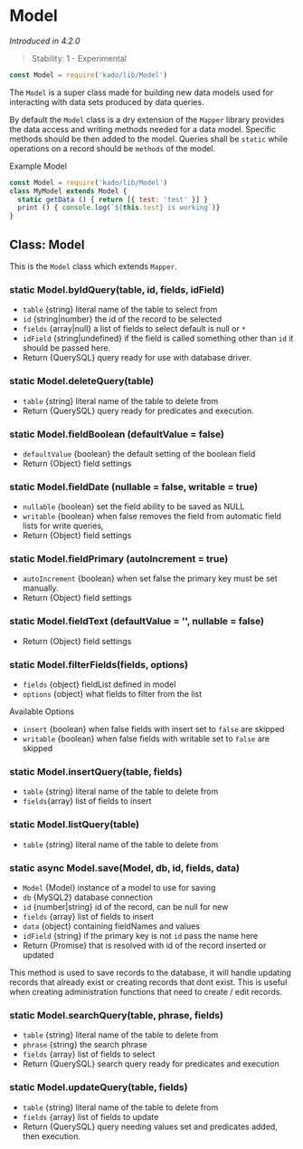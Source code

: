 # Model
*Introduced in 4.2.0*
> Stability: 1 - Experimental
```js
const Model = require('kado/lib/Model')
```
The `Model` is a super class made for building new data models used for
interacting with data sets produced by data queries.

By default the `Model` class is a dry extension of the `Mapper` library provides
the data access and writing methods needed for a data model. Specific methods
should be then added to the model. Queries shall be `static` while operations on
a record should be `methods` of the model.

Example Model
```js
const Model = require('kado/lib/Model')
class MyModel extends Model {
  static getData () { return [{ test: 'test' }] }
  print () { console.log(`${this.test} is working`)}
}
```

## Class: Model
This is the `Model` class which extends `Mapper`.

### static Model.byIdQuery(table, id, fields, idField)
* `table` {string} literal name of the table to select from
* `id` {string|number} the id of the record to be selected
* `fields` {array|null} a list of fields to select default is null or `*`
* `idField` {string|undefined} if the field is called something other than `id`
it should be passed here.
* Return {QuerySQL} query ready for use with database driver.

### static Model.deleteQuery(table)
* `table` {string} literal name of the table to delete from
* Return {QuerySQL} query ready for predicates and execution.

### static Model.fieldBoolean (defaultValue = false)
* `defaultValue` {boolean} the default setting of the boolean field
* Return {Object} field settings

### static Model.fieldDate (nullable = false, writable = true)
* `nullable` {boolean} set the field ability to be saved as NULL
* `writable` {boolean} when false removes the field from automatic field lists
  for write queries,
* Return {Object} field settings

### static Model.fieldPrimary (autoIncrement = true)
* `autoIncrement` {boolean} when set false the primary key must be set manually.
* Return {Object} field settings

### static Model.fieldText (defaultValue = '', nullable = false)
* Return {Object} field settings


### static Model.filterFields(fields, options)
* `fields` {object} fieldList defined in model
* `options` {object} what fields to filter from the list

Available Options
* `insert` {boolean} when false fields with insert set to `false` are skipped
* `writable` {boolean} when false fields with writable set to `false` are skipped

### static Model.insertQuery(table, fields)
* `table` {string} literal name of the table to delete from
* `fields`{array} list of fields to insert

### static Model.listQuery(table)
* `table` {string} literal name of the table to delete from

### static async Model.save(Model, db, id, fields, data)
* `Model` {Model} instance of a model to use for saving
* `db` {MySQL2} database connection
* `id` {number|string} id of the record, can be null for new
* `fields` {array} list of fields to insert
* `data` {object} containing fieldNames and values
* `idField` {string} if the primary key is not `id` pass the name here
* Return {Promise} that is resolved with id of the record inserted or updated

This method is used to save records to the database, it will handle updating
records that already exist or creating records that dont exist. This is useful
when creating administration functions that need to create / edit records.

### static Model.searchQuery(table, phrase, fields)
* `table` {string} literal name of the table to delete from
* `phrase` {string} the search phrase
* `fields` {array} list of fields to select
* Return {QuerySQL} search query ready for predicates and execution

### static Model.updateQuery(table, fields)
* `table` {string} literal name of the table to delete from
* `fields` {array} list of fields to update
* Return {QuerySQL} query needing values set and predicates added, then
execution.
